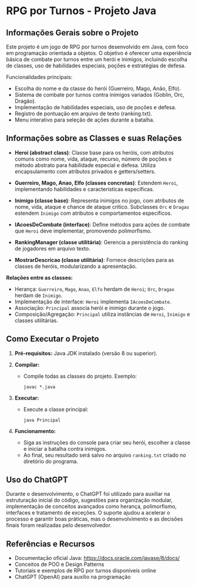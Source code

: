 # RPG por Turnos - Projeto Java

## Informações Gerais sobre o Projeto

Este projeto é um jogo de RPG por turnos desenvolvido em Java, com foco em programação orientada a objetos. O objetivo é oferecer uma experiência básica de combate por turnos entre um herói e inimigos, incluindo escolha de classes, uso de habilidades especiais, poções e estratégias de defesa.

Funcionalidades principais:
- Escolha do nome e da classe do herói (Guerreiro, Mago, Anão, Elfo).
- Sistema de combate por turnos contra inimigos variados (Goblin, Orc, Dragão).
- Implementação de habilidades especiais, uso de poções e defesa.
- Registro de pontuação em arquivo de texto (ranking.txt).
- Menu interativo para seleção de ações durante a batalha.

## Informações sobre as Classes e suas Relações

- **Heroi (abstract class)**: Classe base para os heróis, com atributos comuns como nome, vida, ataque, recurso, número de poções e método abstrato para habilidade especial e defesa. Utiliza encapsulamento com atributos privados e getters/setters.

- **Guerreiro, Mago, Anao, Elfo (classes concretas)**: Estendem `Heroi`, implementando habilidades e características específicas.

- **Inimigo (classe base)**: Representa inimigos no jogo, com atributos de nome, vida, ataque e chance de ataque crítico. Subclasses `Orc` e `Dragao` estendem `Inimigo` com atributos e comportamentos específicos.

- **IAcoesDeCombate (interface)**: Define métodos para ações de combate que `Heroi` deve implementar, promovendo polimorfismo.

- **RankingManager (classe utilitária)**: Gerencia a persistência do ranking de jogadores em arquivo texto.

- **MostrarDescricao (classe utilitária)**: Fornece descrições para as classes de heróis, modularizando a apresentação.

**Relações entre as classes:**
- Herança: `Guerreiro`, `Mago`, `Anao`, `Elfo` herdam de `Heroi`; `Orc`, `Dragao` herdam de `Inimigo`.
- Implementação de interface: `Heroi` implementa `IAcoesDeCombate`.
- Associação: `Principal` associa herói e inimigo durante o jogo.
- Composição/Agregação: `Principal` utiliza instâncias de `Heroi`, `Inimigo` e classes utilitárias.

## Como Executar o Projeto

1. **Pré-requisitos:** Java JDK instalado (versão 8 ou superior).

2. **Compilar:**
   - Compile todas as classes do projeto. Exemplo:
     ```
     javac *.java
     ```

3. **Executar:**
   - Execute a classe principal:
     ```
     java Principal
     ```

4. **Funcionamento:**
   - Siga as instruções do console para criar seu herói, escolher a classe e iniciar a batalha contra inimigos.
   - Ao final, seu resultado será salvo no arquivo `ranking.txt` criado no diretório do programa.

## Uso do ChatGPT

Durante o desenvolvimento, o ChatGPT foi utilizado para auxiliar na estruturação inicial do código, sugestões para organização modular, implementação de conceitos avançados como herança, polimorfismo, interfaces e tratamento de exceções. O suporte ajudou a acelerar o processo e garantir boas práticas, mas o desenvolvimento e as decisões finais foram realizadas pelo desenvolvedor.

## Referências e Recursos

- Documentação oficial Java: https://docs.oracle.com/javase/8/docs/
- Conceitos de POO e Design Patterns
- Tutoriais e exemplos de RPG por turnos disponíveis online
- ChatGPT (OpenAI) para auxílio na programação

